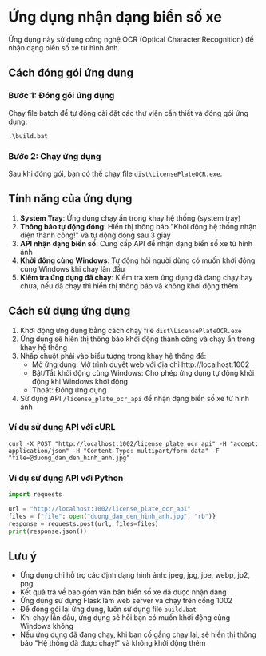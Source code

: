 # Ứng dụng nhận dạng biển số xe

Ứng dụng này sử dụng công nghệ OCR (Optical Character Recognition) để nhận dạng biển số xe từ hình ảnh.

## Cách đóng gói ứng dụng

### Bước 1: Đóng gói ứng dụng
Chạy file batch để tự động cài đặt các thư viện cần thiết và đóng gói ứng dụng:
```
.\build.bat
```

### Bước 2: Chạy ứng dụng
Sau khi đóng gói, bạn có thể chạy file `dist\LicensePlateOCR.exe`.

## Tính năng của ứng dụng

1. **System Tray**: Ứng dụng chạy ẩn trong khay hệ thống (system tray)
2. **Thông báo tự động đóng**: Hiển thị thông báo "Khởi động hệ thống nhận diện thành công!" và tự động đóng sau 3 giây
3. **API nhận dạng biển số**: Cung cấp API để nhận dạng biển số xe từ hình ảnh
4. **Khởi động cùng Windows**: Tự động hỏi người dùng có muốn khởi động cùng Windows khi chạy lần đầu
5. **Kiểm tra ứng dụng đã chạy**: Kiểm tra xem ứng dụng đã đang chạy hay chưa, nếu đã chạy thì hiển thị thông báo và không khởi động thêm

## Cách sử dụng ứng dụng

1. Khởi động ứng dụng bằng cách chạy file `dist\LicensePlateOCR.exe`
2. Ứng dụng sẽ hiển thị thông báo khởi động thành công và chạy ẩn trong khay hệ thống
3. Nhấp chuột phải vào biểu tượng trong khay hệ thống để:
   - Mở ứng dụng: Mở trình duyệt web với địa chỉ http://localhost:1002
   - Bật/Tắt khởi động cùng Windows: Cho phép ứng dụng tự động khởi động khi Windows khởi động
   - Thoát: Đóng ứng dụng
4. Sử dụng API `/license_plate_ocr_api` để nhận dạng biển số xe từ hình ảnh

### Ví dụ sử dụng API với cURL
```
curl -X POST "http://localhost:1002/license_plate_ocr_api" -H "accept: application/json" -H "Content-Type: multipart/form-data" -F "file=@duong_dan_den_hinh_anh.jpg"
```

### Ví dụ sử dụng API với Python
```python
import requests

url = "http://localhost:1002/license_plate_ocr_api"
files = {"file": open("duong_dan_den_hinh_anh.jpg", "rb")}
response = requests.post(url, files=files)
print(response.json())
```

## Lưu ý
- Ứng dụng chỉ hỗ trợ các định dạng hình ảnh: jpeg, jpg, jpe, webp, jp2, png
- Kết quả trả về bao gồm văn bản biển số xe đã được nhận dạng
- Ứng dụng sử dụng Flask làm web server và chạy trên cổng 1002
- Để đóng gói lại ứng dụng, luôn sử dụng file `build.bat`
- Khi chạy lần đầu, ứng dụng sẽ hỏi bạn có muốn khởi động cùng Windows không
- Nếu ứng dụng đã đang chạy, khi bạn cố gắng chạy lại, sẽ hiển thị thông báo "Hệ thống đã được chạy!" và không khởi động thêm 